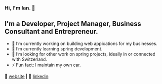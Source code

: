 ### Hi, I'm Ian. 👋


## I'm a Developer, Project Manager, Business Consultant and Entrepreneur.

- 🔭 I’m currently working on building web appications for my businesses.
- 🌱 I’m currently learning spring development.
- 🤔 I’m looking for other work on spring projects, ideally in or connected with Switzerland.
- ⚡ Fun fact: I maintain my own car.

🏡 [website][website] **|** 
🔗 [linkedin][linkedin] 


[website]: https://kodite.ch
[linkedin]: http://linkedin.com/in/istansfield
